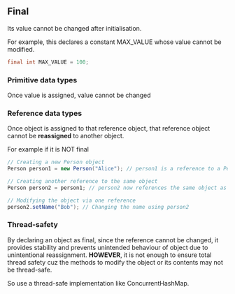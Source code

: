 ## Final
Its value cannot be changed after initialisation. 

For example, this declares a constant MAX_VALUE whose value cannot be modified.
```java
final int MAX_VALUE = 100; 
```

### Primitive data types
Once value is assigned, value cannot be changed

### Reference data types
Once object is assigned to that reference object, that reference object cannot be **reassigned** to another object.

For example if it is NOT final
```java
// Creating a new Person object
Person person1 = new Person("Alice"); // person1 is a reference to a Person object

// Creating another reference to the same object
Person person2 = person1; // person2 now references the same object as person1

// Modifying the object via one reference
person2.setName("Bob"); // Changing the name using person2
```

### Thread-safety
By declaring an object as final, since the reference cannot be changed, it provides stability and prevents unintended
behaviour of object due to unintentional reassignment. **HOWEVER**, it is not enough to ensure total thread safety
cuz the methods to modify the object or its contents may not be thread-safe. 

So use a thread-safe implementation like ConcurrentHashMap.
